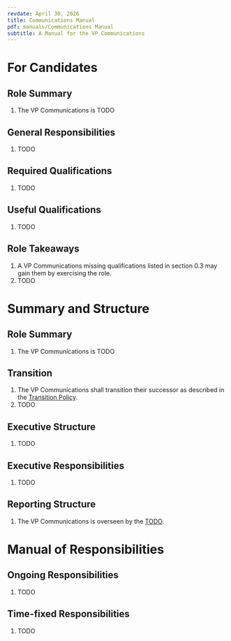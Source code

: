```yaml
---
revdate: April 30, 2026
title: Communications Manual
pdf: manuals/Communications Manual
subtitle: A Manual for the VP Communications
---
```


# For Candidates

## Role Summary
1. The VP Communications is TODO

## General Responsibilities
1. TODO

## Required Qualifications
1. TODO

## Useful Qualifications
1. TODO

## Role Takeaways
1. A VP Communications missing qualifications listed in section 0.3 may gain them by exercising the role.
1. TODO

# Summary and Structure

## Role Summary
1. The VP Communications is TODO

## Transition
1. The VP Communications shall transition their successor as described in the [Transition Policy](../policies/transition-policy.md).
1. TODO

## Executive Structure
1. TODO

## Executive Responsibilities
1. TODO

## Reporting Structure
1. The VP Communications is overseen by the [TODO](TODO-manual.md).

# Manual of Responsibilities

## Ongoing Responsibilities
1. TODO

## Time-fixed Responsibilities
1. TODO
